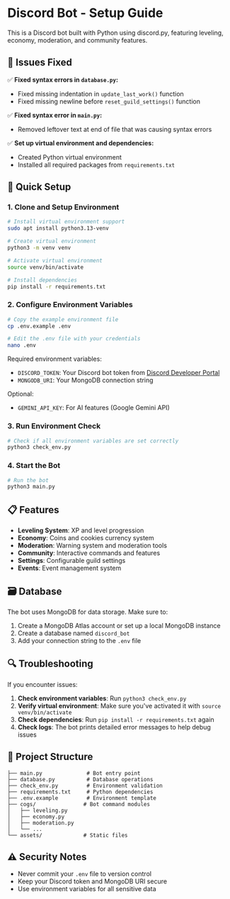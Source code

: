 # Discord Bot - Setup Guide

This is a Discord bot built with Python using discord.py, featuring leveling, economy, moderation, and community features.

## 🔧 Issues Fixed

✅ **Fixed syntax errors in `database.py`:**
- Fixed missing indentation in `update_last_work()` function
- Fixed missing newline before `reset_guild_settings()` function

✅ **Fixed syntax error in `main.py`:**
- Removed leftover text at end of file that was causing syntax errors

✅ **Set up virtual environment and dependencies:**
- Created Python virtual environment
- Installed all required packages from `requirements.txt`

## 🚀 Quick Setup

### 1. Clone and Setup Environment

```bash
# Install virtual environment support
sudo apt install python3.13-venv

# Create virtual environment
python3 -m venv venv

# Activate virtual environment
source venv/bin/activate

# Install dependencies
pip install -r requirements.txt
```

### 2. Configure Environment Variables

```bash
# Copy the example environment file
cp .env.example .env

# Edit the .env file with your credentials
nano .env
```

Required environment variables:
- `DISCORD_TOKEN`: Your Discord bot token from [Discord Developer Portal](https://discord.com/developers/applications)
- `MONGODB_URI`: Your MongoDB connection string

Optional:
- `GEMINI_API_KEY`: For AI features (Google Gemini API)

### 3. Run Environment Check

```bash
# Check if all environment variables are set correctly
python3 check_env.py
```

### 4. Start the Bot

```bash
# Run the bot
python3 main.py
```

## 📋 Features

- **Leveling System**: XP and level progression
- **Economy**: Coins and cookies currency system
- **Moderation**: Warning system and moderation tools
- **Community**: Interactive commands and features
- **Settings**: Configurable guild settings
- **Events**: Event management system

## 🗃️ Database

The bot uses MongoDB for data storage. Make sure to:
1. Create a MongoDB Atlas account or set up a local MongoDB instance
2. Create a database named `discord_bot`
3. Add your connection string to the `.env` file

## 🔍 Troubleshooting

If you encounter issues:

1. **Check environment variables**: Run `python3 check_env.py`
2. **Verify virtual environment**: Make sure you've activated it with `source venv/bin/activate`
3. **Check dependencies**: Run `pip install -r requirements.txt` again
4. **Check logs**: The bot prints detailed error messages to help debug issues

## 📁 Project Structure

```
├── main.py              # Bot entry point
├── database.py          # Database operations
├── check_env.py         # Environment validation
├── requirements.txt     # Python dependencies
├── .env.example         # Environment template
├── cogs/               # Bot command modules
│   ├── leveling.py
│   ├── economy.py
│   ├── moderation.py
│   └── ...
└── assets/             # Static files
```

## ⚠️ Security Notes

- Never commit your `.env` file to version control
- Keep your Discord token and MongoDB URI secure
- Use environment variables for all sensitive data